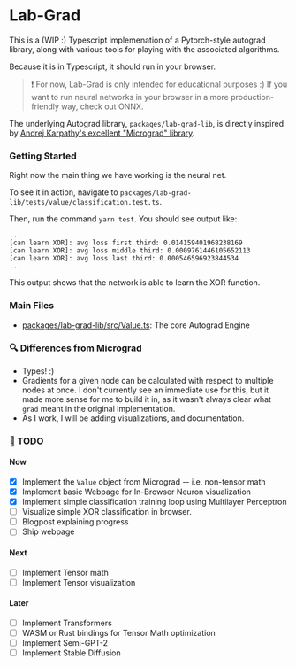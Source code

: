# Lab-Grad
This is a (WIP :) Typescript implemenation of a Pytorch-style autograd library, along with various tools for playing with the associated algorithms.

Because it is in Typescript, it should run in your browser.


>  ❗️ For now, Lab-Grad is only intended for educational purposes :) If you want to run neural networks in your browser in a more production-friendly way, check out ONNX.


The underlying Autograd library, `packages/lab-grad-lib`, is directly inspired by [Andrej Karpathy's excellent "Micrograd" library](https://github.com/karpathy/micrograd).

### Getting Started
Right now the main thing we have working is the neural net.

To see it in action, navigate to `packages/lab-grad-lib/tests/value/classification.test.ts`.

Then, run the command `yarn test`. You should see output like:

```
...
[can learn XOR]: avg loss first third: 0.014159401968238169
[can learn XOR]: avg loss middle third: 0.0009761446105652113
[can learn XOR]: avg loss last third: 0.000546596923844534
...
```

This output shows that the network is able to learn the XOR function.

### Main Files
- [packages/lab-grad-lib/src/Value.ts](https://github.com/Marviel/lab-grad/blob/main/packages/lab-grad-lib/src/Value.ts): The core Autograd Engine

### 🔍 Differences from Micrograd
- Types! :)
- Gradients for a given node can be calculated with respect to multiple nodes at once. I don't currently see an immediate use for this, but it made more sense for me to build it in, as it wasn't always clear what `grad` meant in the original implementation.
- As I work, I will be adding visualizations, and documentation.


### 🔄 TODO
#### Now
- [x] Implement the `Value` object from Micrograd -- i.e. non-tensor math
- [x] Implement basic Webpage for In-Browser Neuron visualization
- [x] Implement simple classification training loop using Multilayer Perceptron
- [ ] Visualize simple XOR classification in browser.
- [ ] Blogpost explaining progress
- [ ] Ship webpage
#### Next
- [ ] Implement Tensor math
- [ ] Implement Tensor visualization
#### Later
- [ ] Implement Transformers
- [ ] WASM or Rust bindings for Tensor Math optimization
- [ ] Implement Semi-GPT-2
- [ ] Implement Stable Diffusion
